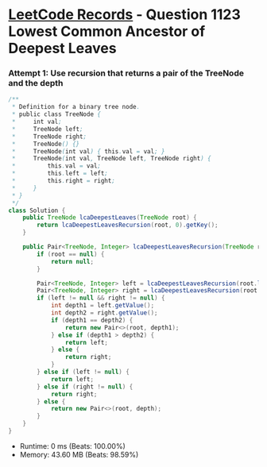 # [LeetCode Records](../../README.md) - Question 1123 Lowest Common Ancestor of Deepest Leaves

### Attempt 1: Use recursion that returns a pair of the TreeNode and the depth
```java
/**
 * Definition for a binary tree node.
 * public class TreeNode {
 *     int val;
 *     TreeNode left;
 *     TreeNode right;
 *     TreeNode() {}
 *     TreeNode(int val) { this.val = val; }
 *     TreeNode(int val, TreeNode left, TreeNode right) {
 *         this.val = val;
 *         this.left = left;
 *         this.right = right;
 *     }
 * }
 */
class Solution {
    public TreeNode lcaDeepestLeaves(TreeNode root) {
        return lcaDeepestLeavesRecursion(root, 0).getKey();
    }

    public Pair<TreeNode, Integer> lcaDeepestLeavesRecursion(TreeNode root, int depth) {
        if (root == null) {
            return null;
        }

        Pair<TreeNode, Integer> left = lcaDeepestLeavesRecursion(root.left, depth + 1);
        Pair<TreeNode, Integer> right = lcaDeepestLeavesRecursion(root.right, depth + 1);
        if (left != null && right != null) {
            int depth1 = left.getValue();
            int depth2 = right.getValue();
            if (depth1 == depth2) {
                return new Pair<>(root, depth1);
            } else if (depth1 > depth2) {
                return left;
            } else {
                return right;
            }
        } else if (left != null) {
            return left;
        } else if (right != null) {
            return right;
        } else {
            return new Pair<>(root, depth);
        }
    }
}
```
- Runtime: 0 ms (Beats: 100.00%)
- Memory: 43.60 MB (Beats: 98.59%)

<br>
